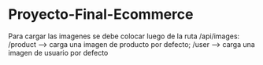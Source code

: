 # Proyecto-Final-Ecommerce


Para cargar las imagenes se debe colocar luego de la ruta /api/images:
/product --> carga una imagen de producto por defecto;
/user --> carga una imagen de usuario por defecto